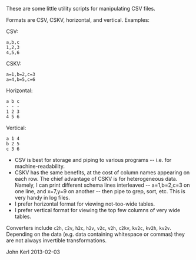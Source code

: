 These are some little utility scripts for manipulating CSV files.

Formats are CSV, CSKV, horizontal, and vertical.  Examples:

CSV:
```
a,b,c
1,2,3
4,5,6
```

CSKV:
```
a=1,b=2,c=3
a=4,b=5,c=6
```

Horizontal:
```
a b c
- - -
1 2 3
4 5 6
```

Vertical:
```
a 1 4
b 2 5
c 3 6
```

* CSV is best for storage and piping to various programs -- i.e. for machine-readability.
* CSKV has the same benefits, at the cost of column names appearing on each row. The chief advantage of CSKV is for heterogeneous data.  Namely, I can print different schema lines interleaved -- a=1,b=2,c=3 on one line, and x=7,y=9 on another -- then pipe to grep, sort, etc. This is very handy in log files.
* I prefer horizontal format for viewing not-too-wide tables.
* I prefer vertical format for viewing the top few columns of very wide tables.

Converters include `c2h`, `c2v`, `h2c`, `h2v`, `v2c`, `v2h`, `c2kv`, `kv2c`,
`kv2h`, `kv2v`.  Depending on the data (e.g. data containing whitespace or
commas) they are not always invertible transformations.

John Kerl
2013-02-03

